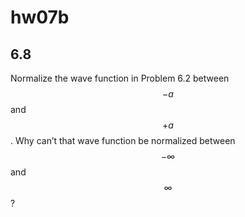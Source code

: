 # hw07b

## 6.8
Normalize the wave function in Problem 6.2 between $$-a$$ and  $$+a$$.  Why can’t that wave function be normalized between $$-\infty$$ and $$\infty$$?
